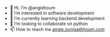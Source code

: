 - 👋 Hi, I’m @angiehoum
- 👀 I’m interested in software development
- 🌱 I’m currently learning backend development
- 💞️ I’m looking to collaborate on python
- 📫 How to reach me angie.zuniga@houm.com

<!---
angiehoum/angiehoum is a ✨ special ✨ repository because its `README.md` (this file) appears on your GitHub profile.
You can click the Preview link to take a look at your changes.
--->
